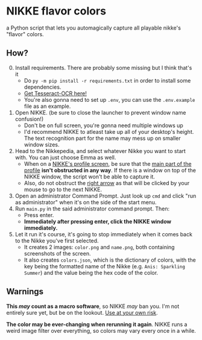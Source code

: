 # NIKKE flavor colors

a Python script that lets you automagically capture all playable nikke's "flavor" colors.

## How?

0. Install requirements. There are probably some missing but I think that's it
    - Do `py -m pip install -r requirements.txt` in order to install some dependencies.
    - [Get Tesseract-OCR here!](https://tesseract-ocr.github.io/tessdoc/Downloads)
    - You're also gonna need to set up `.env`, you can use the `.env.example` file as an example.
1. Open NIKKE. (be sure to close the launcher to prevent window name confusion!)
    - Don't be on full screen, you're gonna need multiple windows up
    - I'd recommend NIKKE to atleast take up all of your desktop's height. The text recognition part for the name may mess up on smaller window sizes.
2. Head to the Nikkepedia, and select whatever Nikke you want to start with. You can just choose Emma as well.
    - When on a [NIKKE's profile screen](https://haxeflixel.is-terrible.com/6reOaDFj0.png), be sure that the [main part of the profile](https://haxeflixel.is-terrible.com/6reOlPatG.png) **isn't obstructed in any way**. If there is a window on top of the NIKKE window, the script won't be able to capture it.
    - Also, do not obstruct the [right arrow](https://haxeflixel.is-terrible.com/6reO_hPUh.png) as that will be clicked by your mouse to go to the next NIKKE.
3. Open an administrator Command Prompt. Just look up `cmd` and click "run as administrator" when it's on the side of the start menu.
4. Run `main.py` in the said administrator command prompt. Then:
    - Press enter.
    - **Immediately after pressing enter, click the NIKKE window immediately.**
5. Let it run it's course, it's going to stop immediately when it comes back to the Nikke you've first selected.
    - It creates 2 images: `color.png` and `name.png`, both containing screenshots of the screen.
    - It also creates `colors.json`, which is the dictionary of colors, with the key being the formatted name of the Nikke (e.g. `Anis: Sparkling Summer`) and the value being the hex code of the color.

## Warnings

**This *may* count as a macro software**, so NIKKE *may* ban you. I'm not entirely sure yet, but be on the lookout. <u>Use at your own risk</u>.

**The color may be ever-changing when rerunning it again**. NIKKE runs a weird image filter over everything, so colors may vary every once in a while.
